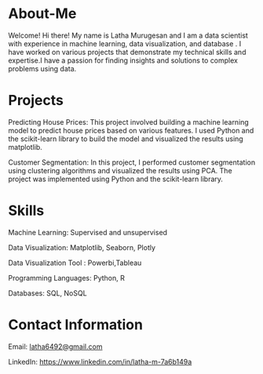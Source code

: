 # About-Me
Welcome!
Hi there! My name is Latha Murugesan and I am a data scientist with experience in machine learning, data visualization, and database . 
I have worked on various projects that demonstrate my technical skills and expertise.I have a passion for finding insights and 
solutions to complex problems using data.

# Projects

Predicting House Prices: This project involved building a machine learning model to predict house prices based on various features. 
I used Python and the scikit-learn library to build the model and visualized the results using matplotlib.

Customer Segmentation: In this project, I performed customer segmentation using clustering algorithms and visualized
the results using PCA. The project was implemented using Python and the scikit-learn library.

# Skills

Machine Learning: Supervised and unsupervised

Data Visualization: Matplotlib, Seaborn, Plotly

Data Visualization Tool : Powerbi,Tableau

Programming Languages: Python, R

Databases: SQL, NoSQL

# Contact Information

Email: latha6492@gmail.com

LinkedIn: https://www.linkedin.com/in/latha-m-7a6b149a
